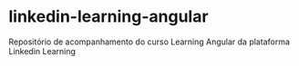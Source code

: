 # linkedin-learning-angular
Repositório de acompanhamento do curso Learning Angular da plataforma Linkedin Learning
